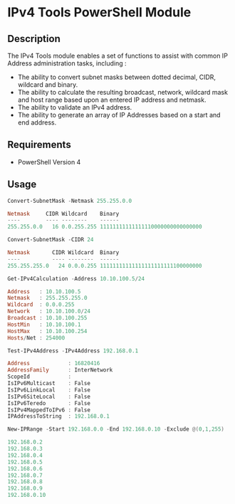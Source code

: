 # IPv4 Tools PowerShell Module

## Description
The IPv4 Tools module enables a set of functions to assist with common IP Address administration tasks, including :
* The ability to convert subnet masks between dotted decimal, CIDR, wildcard and binary.
* The ability to calculate the resulting broadcast, network, wildcard mask and host range based upon an entered IP address and netmask.
* The ability to validate an IPv4 address.
* The ability to generate an array of IP Addresses based on a start and end address.


## Requirements
* PowerShell Version 4

## Usage
```powershell
Convert-SubnetMask -Netmask 255.255.0.0

Netmask     CIDR Wildcard    Binary
----        ---- --------    ------
255.255.0.0   16 0.0.255.255 11111111111111110000000000000000
```

```powershell
Convert-SubnetMask -CIDR 24

Netmask       CIDR Wildcard  Binary
----          ---- --------  ------
255.255.255.0   24 0.0.0.255 11111111111111111111111100000000
```

```powershell
Get-IPv4Calculation -Address 10.10.100.5/24

Address   : 10.10.100.5
Netmask   : 255.255.255.0
Wildcard  : 0.0.0.255
Network   : 10.10.100.0/24
Broadcast : 10.10.100.255
HostMin   : 10.10.100.1
HostMax   : 10.10.100.254
Hosts/Net : 254000
```

```powershell
Test-IPv4Address -IPv4Address 192.168.0.1

Address            : 16820416
AddressFamily      : InterNetwork
ScopeId            :
IsIPv6Multicast    : False
IsIPv6LinkLocal    : False
IsIPv6SiteLocal    : False
IsIPv6Teredo       : False
IsIPv4MappedToIPv6 : False
IPAddressToString  : 192.168.0.1
```

```powershell
New-IPRange -Start 192.168.0.0 -End 192.168.0.10 -Exclude @(0,1,255)

192.168.0.2
192.168.0.3
192.168.0.4
192.168.0.5
192.168.0.6
192.168.0.7
192.168.0.8
192.168.0.9
192.168.0.10
```